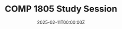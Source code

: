 ---
display_title: "COMP 1805 Study Session"
title: "COMP 1805 Study Session"
date: 2025-02-11T00:00:00Z
draft: false
layout: event
poster: "/images/event_posters/2024-2025/COMP_1805_Study_Session_Poster.png"
poster_cover: "contain"
poster_position: "center"
short_description: "Join us and review key concepts for the upcoming test!"
start_time: "5:30 - 7:30 PM EST"
location: "HP 5345"
background: "images/orientation2018-min.jpeg"
publishdate: 2025-02-11
---